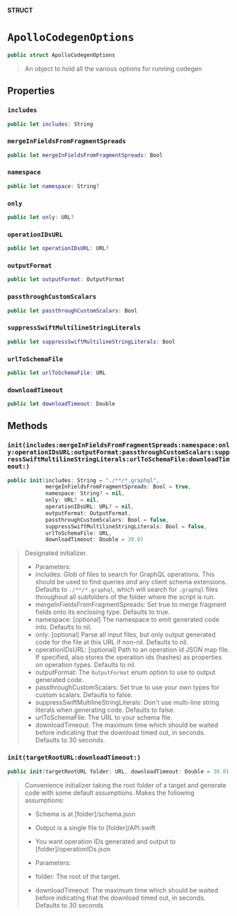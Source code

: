 **STRUCT**

# `ApolloCodegenOptions`

```swift
public struct ApolloCodegenOptions
```

> An object to hold all the various options for running codegen

## Properties
### `includes`

```swift
public let includes: String
```

### `mergeInFieldsFromFragmentSpreads`

```swift
public let mergeInFieldsFromFragmentSpreads: Bool
```

### `namespace`

```swift
public let namespace: String?
```

### `only`

```swift
public let only: URL?
```

### `operationIDsURL`

```swift
public let operationIDsURL: URL?
```

### `outputFormat`

```swift
public let outputFormat: OutputFormat
```

### `passthroughCustomScalars`

```swift
public let passthroughCustomScalars: Bool
```

### `suppressSwiftMultilineStringLiterals`

```swift
public let suppressSwiftMultilineStringLiterals: Bool
```

### `urlToSchemaFile`

```swift
public let urlToSchemaFile: URL
```

### `downloadTimeout`

```swift
public let downloadTimeout: Double
```

## Methods
### `init(includes:mergeInFieldsFromFragmentSpreads:namespace:only:operationIDsURL:outputFormat:passthroughCustomScalars:suppressSwiftMultilineStringLiterals:urlToSchemaFile:downloadTimeout:)`

```swift
public init(includes: String = "./**/*.graphql",
            mergeInFieldsFromFragmentSpreads: Bool = true,
            namespace: String? = nil,
            only: URL? = nil,
            operationIDsURL: URL? = nil,
            outputFormat: OutputFormat,
            passthroughCustomScalars: Bool = false,
            suppressSwiftMultilineStringLiterals: Bool = false,
            urlToSchemaFile: URL,
            downloadTimeout: Double = 30.0)
```

> Designated initializer.
>
> - Parameters:
>  - includes: Glob of files to search for GraphQL operations. This should be used to find queries *and* any client schema extensions. Defaults to `./**/*.graphql`, which will search for `.graphql` files throughout all subfolders of the folder where the script is run.
>  - mergeInFieldsFromFragmentSpreads: Set true to merge fragment fields onto its enclosing type. Defaults to true.
>  - namespace: [optional] The namespace to emit generated code into. Defaults to nil.
>  - only: [optional] Parse all input files, but only output generated code for the file at this URL if non-nil. Defaults to nil.
>  - operationIDsURL: [optional] Path to an operation id JSON map file. If specified, also stores the operation ids (hashes) as properties on operation types. Defaults to nil.
>  - outputFormat: The `OutputFormat` enum option to use to output generated code.
>  - passthroughCustomScalars: Set true to use your own types for custom scalars. Defaults to false.
>  - suppressSwiftMultilineStringLiterals: Don't use multi-line string literals when generating code. Defaults to false.
>  - urlToSchemaFile: The URL to your schema file.
>  - downloadTimeout: The maximum time which should be waited before indicating that the download timed out, in seconds. Defaults to 30 seconds.

### `init(targetRootURL:downloadTimeout:)`

```swift
public init(targetRootURL folder: URL, downloadTimeout: Double = 30.0)
```

> Convenience initializer taking the root folder of a target and generate
> code with some default assumptions.
> Makes the following assumptions:
>   - Schema is at [folder]/schema.json
>   - Output is a single file to [folder]/API.swift
>   - You want operation IDs generated and output to [folder]/operationIDs.json
>
> - Parameters:
>  - folder: The root of the target.
>  - downloadTimeout: The maximum time which should be waited before indicating that the download timed out, in seconds. Defaults to 30 seconds
